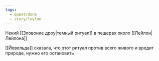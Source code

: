 ```yaml
---
tags:
  - quest/done
  - story/leylon
---
```


Некий [[Зловоние дроу|темный ритуал]] в пещерах около [[Лейлон|Лейлона]]

[[Йевельда]] сказала, что этот ритуал против всего живого и вредит природе, нужно его остановить
